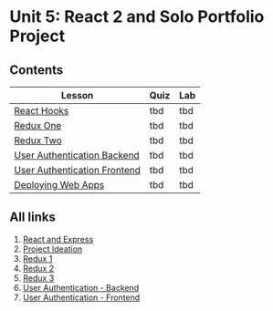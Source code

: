 # Unit 5: React 2 and Solo Portfolio Project

## Contents

| Lesson | Quiz | Lab |
| --- | --- | --- |
| [React Hooks]() | tbd | tbd |
| [Redux One]() | tbd | tbd |
| [Redux Two]() | tbd | tbd |
| [User Authentication Backend]() | tbd | tbd |
| [User Authentication Frontend]() | tbd | tbd |
| [Deploying Web Apps](./deployment/README.md) | tbd | tbd |


## All links
1.  [React and Express](./react_express/README.md)
2.  [Project Ideation](./project_ideation/README.md)
3.  [Redux 1](./redux_1/README.md)
4.  [Redux 2](./redux_2/README.md)
5.  [Redux 3](,/redux_3/README.md)
6.  [User Authentication - Backend](./user_authentication_backend/README.md)
7.  [User Authentication - Frontend](./user_authentication_frontend/README.md)
